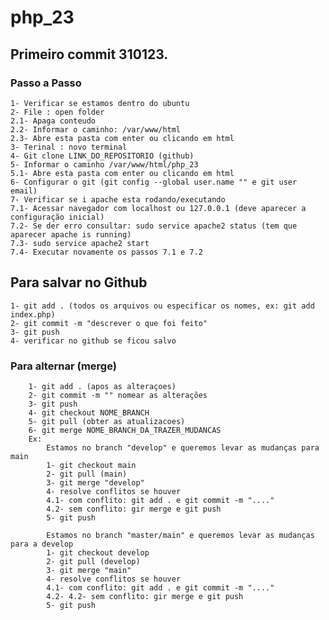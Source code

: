 # php_23

## Primeiro commit 310123.
### Passo a Passo 
    1- Verificar se estamos dentro do ubuntu
    2- File : open folder 
    2.1- Apaga conteudo 
    2.2- Informar o caminho: /var/www/html
    2.3- Abre esta pasta com enter ou clicando em html 
    3- Terinal : novo terminal 
    4- Git clone LINK_DO_REPOSITORIO (github)
    5- Informar o caminho /var/www/html/php_23
    5.1- Abre esta pasta com enter ou clicando em html 
    6- Configurar o git (git config --global user.name "" e git user email)
    7- Verificar se i apache esta rodando/executando
    7.1- Acessar navegador com localhost ou 127.0.0.1 (deve aparecer a configuração inicial)
    7.2- Se der erro consultar: sudo service apache2 status (tem que aparecer apache is running)
    7.3- sudo service apache2 start
    7.4- Executar novamente os passos 7.1 e 7.2

## Para salvar no Github
    1- git add . (todos os arquivos ou especificar os nomes, ex: git add index.php)
    2- git commit -m "descrever o que foi feito"
    3- git push 
    4- verificar no github se ficou salvo 

### Para alternar  (merge)
        1- git add . (apos as alteraçoes)
        2- git commit -m "" nomear as alterações 
        3- git push 
        4- git checkout NOME_BRANCH
        5- git pull (obter as atualizacoes)
        6- git merge NOME_BRANCH_DA_TRAZER_MUDANCAS
        Ex: 
            Estamos no branch "develop" e queremos levar as mudanças para main
            1- git checkout main 
            2- git pull (main)
            3- git merge "develop"
            4- resolve conflitos se houver
            4.1- com conflito: git add . e git commit -m "...."
            4.2- sem conflito: gir merge e git push
            5- git push

            Estamos no branch "master/main" e queremos levar as mudanças para a develop
            1- git checkout develop
            2- git pull (develop)
            3- git merge "main"
            4- resolve conflitos se houver
            4.1- com conflito: git add . e git commit -m "...."
            4.2- 4.2- sem conflito: gir merge e git push
            5- git push


        
        

